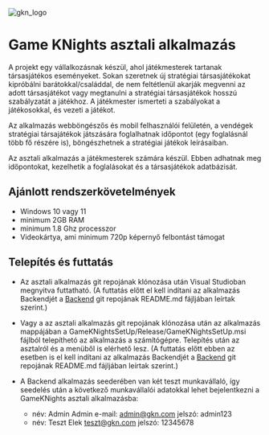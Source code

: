 
![gkn_logo](https://github.com/AriaBartha/Tarsasok_Asztali_Alkalmazas/blob/main/gkn_logo.png)

# Game KNights asztali alkalmazás


A projekt egy vállalkozásnak készül, ahol játékmesterek tartanak társasjátékos eseményeket. 
Sokan szeretnek új stratégiai társasjátékokat kipróbálni barátokkal/családdal, de nem feltétlenül 
akarják megvenni az adott társasjátékot vagy megtanulni a stratégiai társasjátékok hosszú 
szabályzatát a játékhoz. A játékmester ismerteti a szabályokat a játékosokkal, és vezeti a játékot. 

Az alkalmazás webböngészős és mobil felhasználói felületén, a vendégek stratégiai társajátékok 
játszására foglalhatnak időpontot (egy foglalásnál több fő részére is), böngészhetnek a stratégiai 
játékok leírásaiban. 

Az asztali alkalmazás a játékmesterek számára készül. Ebben adhatnak meg időpontokat, 
kezelhetik a foglalásokat és a társasjátékok adatbázisát. 

## Ajánlott rendszerkövetelmények

- Windows 10 vagy 11
- minimum 2GB RAM
- minimum 1.8 Ghz processzor
- Videokártya, ami minimum 720p képernyő felbontást támogat

## Telepítés és futtatás

- Az asztali alkalmazás git repojának klónozása után Visual Studioban megnyitva futtatható. (A futtatás előtt el kell indítani az alkalmazás Backendjét a [Backend](https://github.com/Abradave/boardGames_backend/blob/main/README.md) git repojának README.md fájljában leírtak szerint.)
  
- Vagy a az asztali alkalmazás git repojának klónozása után az alkalmazás mappájában a GameKNightsSetUp/Release/GameKNightsSetUp.msi fájlból telepíthetó az alkalmazás a számítógépre. Telepítés után az asztalról és a menüből is elérhető lesz. (A futtatás előtt ebben az esetben is el kell indítani az alkalmazás Backendjét a [Backend](https://github.com/Abradave/boardGames_backend/blob/main/README.md) git repojának README.md fájljában leírtak szerint.)
  
- A Backend alkalmazás seederében van két teszt munkavállaló, így seedelés után a következő munkavállalói adatokkal lehet bejelentkezni a GameKNights asztali alkalmazásba:
  - név: Admin Admin   e-mail: admin@gkn.com   jelszó: admin123
  - név: Teszt Elek   teszt@gkn.com   jelszó: 12345678
